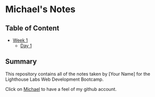 # Michael's Notes
## Table of Content 
* [Week 1](/Week_1)
  * [Day 1](/Week_1/Day_1)
## Summary 

This repository contains all of the notes taken by [Your Name] for the Lighthouse Labs Web Development Bootcamp.

Click on [Michael](https://github.com/Mikeopa) to have a feel of my github account.
